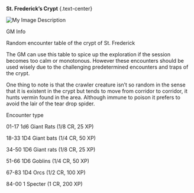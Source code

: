 **St. Frederick’s Crypt** {.text-center}

![My Image Description](Images/HoS-CoSF-GM-Map1a)


GM Info

Random encounter table of the crypt of St. Frederick

The GM can use this table to spice up the exploration if the session becomes too calm or monotonous. However these encounters should be used wisely due to the challenging predetermined encounters and traps of the crypt.

One thing to note is that the crawler creature isn’t so random in the sense that it is existent in the crypt but tends to move from corridor to corridor, it hunts vermin found in the area. Although immune to poison it prefers to avoid the lair of the tear drop spider.

Encounter type

01-17 1d6 Giant Rats (1/8 CR, 25 XP)

18-33 1D4 Giant bats (1/4 CR, 50 XP)

34-50 1D6 Giant rats (1/8 CR, 25 XP)

51-66 1D6 Goblins (1/4 CR, 50 XP)

67-83 1D4 Orcs (1/2 CR, 100 XP)

84-00 1 Specter (1 CR, 200 XP)